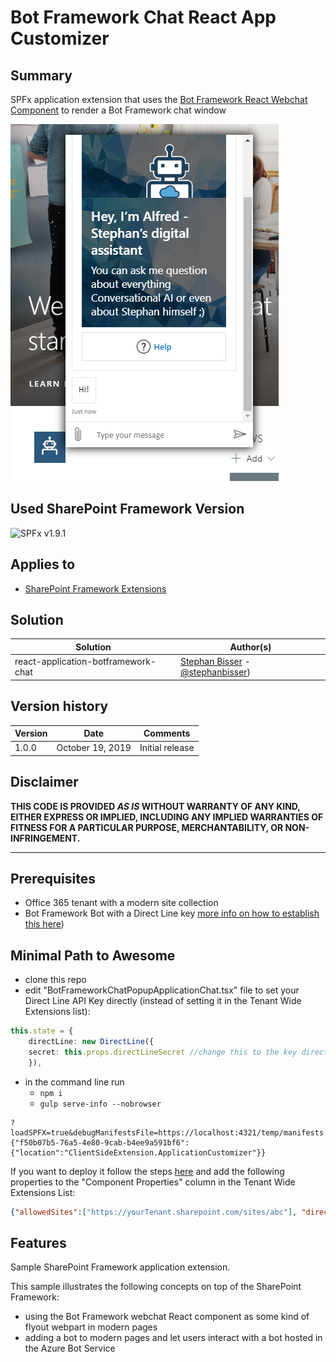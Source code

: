 # Bot Framework Chat React App Customizer

## Summary
SPFx application extension that uses the [Bot Framework React Webchat Component](https://www.npmjs.com/package/botframework-webchat#integrate-with-react) to render a Bot Framework chat window

![QnA chatbot](./assets/bf_app_customizer01.png)

## Used SharePoint Framework Version

![SPFx v1.9.1](https://img.shields.io/badge/SPFx-1.9.1-green.svg)

## Applies to

* [SharePoint Framework Extensions](https://dev.office.com/sharepoint/docs/spfx/extensions/overview-extensions)

## Solution

Solution|Author(s)
--------|---------
react-application-botframework-chat|[Stephan Bisser](https://bisser.io) - [@stephanbisser](https://twitter.com/stephanbisser))

## Version history

Version|Date|Comments
-------|----|--------
1.0.0|October 19, 2019|Initial release

## Disclaimer

**THIS CODE IS PROVIDED *AS IS* WITHOUT WARRANTY OF ANY KIND, EITHER EXPRESS OR IMPLIED, INCLUDING ANY IMPLIED WARRANTIES OF FITNESS FOR A PARTICULAR PURPOSE, MERCHANTABILITY, OR NON-INFRINGEMENT.**

---

## Prerequisites

* Office 365 tenant with a modern site collection 
* Bot Framework Bot with a Direct Line key [more info on how to establish this here](https://docs.microsoft.com/en-us/azure/bot-service/bot-service-channel-connect-directline?WT.mc_id=AI-MVP-5003073))

## Minimal Path to Awesome

* clone this repo
* edit "BotFrameworkChatPopupApplicationChat.tsx" file to set your Direct Line API Key directly (instead of setting it in the Tenant Wide Extensions list):

```ts
this.state = {
    directLine: new DirectLine({
    secret: this.props.directLineSecret //change this to the key directly if you want to test it
    }),
```

* in the command line run
  * `npm i`
  * `gulp serve-info --nobrowser`

```
?loadSPFX=true&debugManifestsFile=https://localhost:4321/temp/manifests.js&customActions={"f50b07b5-76a5-4e80-9cab-b4ee9a591bf6":{"location":"ClientSideExtension.ApplicationCustomizer"}}
```
If you want to deploy it follow the steps [here](https://docs.microsoft.com/en-us/sharepoint/dev/spfx/extensions/get-started/hosting-extension-from-office365-cdn) and add the following properties to the "Component Properties" column in the Tenant Wide Extensions List:

```json
{"allowedSites":["https://yourTenant.sharepoint.com/sites/abc"], "directLineSecret":"yourDirectLineSecret"}
```

## Features

Sample SharePoint Framework application extension.

This sample illustrates the following concepts on top of the SharePoint Framework:

* using the Bot Framework webchat React component as some kind of flyout webpart in modern pages
* adding a bot to modern pages and let users interact with a bot hosted in the Azure Bot Service